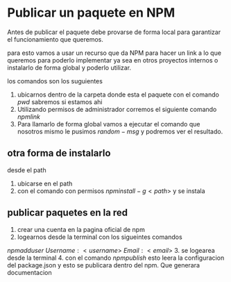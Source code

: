# Publicar un paquete en NPM

Antes de publicar el paquete debe provarse de forma local para garantizar el funcionamiento que queremos.

para esto vamos a usar un recurso que da NPM para hacer un link a lo que queremos para poderlo implementar ya sea en otros proyectos internos o instalarlo de forma global y poderlo utilizar.

los comandos son los suguientes
1. ubicarnos dentro de la carpeta donde esta el paquete con el comando $pwd$ sabremos si estamos ahi
2. Utilizando permisos de administrador corremos el siguiente comando $npm link$
3. Para llamarlo de forma global vamos a ejecutar el comando que nosotros mismo le pusimos $random-msg$ y podremos ver el resultado.

## otra forma de instalarlo
desde el path

1. ubicarse en el path
2. con el comando con permisos $npm install -g <path>$ y se instala

## publicar paquetes en la red

1. crear una cuenta en la pagina oficial de npm
2. logearnos desde la terminal con los sigueintes comandos

$npm adduser$
$Username: <username>$
$Email: <email>$
3. se logearea desde la terminal
4. con el comando $npm publish$ esto leera la configuracion del package.json y esto se publicara dentro del npm. Que generara documentacion